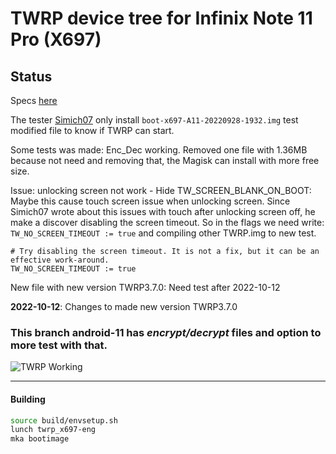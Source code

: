 # TWRP device tree for Infinix Note 11 Pro (X697)

## Status

Specs [here](https://twrp.me/faq/OfficialMaintainer.html)

The tester [Simich07](https://4pda.to/forum/index.php?showuser=1671401) only install `boot-x697-A11-20220928-1932.img` test modified file to know if TWRP can start.

Some tests was made: Enc_Dec working. Removed one file with 1.36MB because not need and removing that, the Magisk can install with more free size.

Issue: unlocking screen not work - Hide TW_SCREEN_BLANK_ON_BOOT: Maybe this cause touch screen issue when unlocking screen.
Since Simich07 wrote about this issues with touch after unlocking screen off, he make a discover disabling the screen timeout. So in the flags we need write:
`TW_NO_SCREEN_TIMEOUT := true` and compiling other TWRP.img to new test.
```
# Try disabling the screen timeout. It is not a fix, but it can be an effective work-around.
TW_NO_SCREEN_TIMEOUT := true
```

New file with new version TWRP3.7.0: Need test after 2022-10-12

****2022-10-12****: Changes to made new version TWRP3.7.0

### This branch android-11 has ***encrypt/decrypt*** files and option to more test with that.

![TWRP Working](https://github.com/lopestom/twrp_device_infinix_x697/blob/android-11/picture/TWRP-IN_11_Pro-MT6871.png?raw=true)

-----
#### Building

```bash
source build/envsetup.sh
lunch twrp_x697-eng
mka bootimage
```

